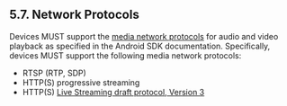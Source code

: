 ## 5.7\. Network Protocols

Devices MUST support the [media network
protocols](http://developer.android.com/guide/appendix/media-formats.html) for
audio and video playback as specified in the Android SDK documentation.
Specifically, devices MUST support the following media network protocols:

*   RTSP (RTP, SDP)
*   HTTP(S) progressive streaming
*   HTTP(S) [Live Streaming draft protocol, Version
    3](http://tools.ietf.org/html/draft-pantos-http-live-streaming-03)
